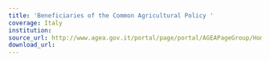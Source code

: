 ```yaml
---
title: 'Beneficiaries of the Common Agricultural Policy '
coverage: Italy
institution: 
source_url: http://www.agea.gov.it/portal/page/portal/AGEAPageGroup/HomeAGEA/AreaCons/Reg.%20(CE)%20259%202008%20e%20succ.%20mod.
download_url: 
---
```


